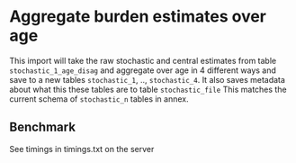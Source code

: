 # Aggregate burden estimates over age

This import will take the raw stochastic and central estimates from table `stochastic_1_age_disag` and aggregate over age in 4 different ways and save to a new tables `stochastic_1`, .., `stochastic_4`. It also saves metadata about what this these tables are to table `stochastic_file` This matches the current schema of `stochastic_n` tables in annex.

## Benchmark

See timings in timings.txt on the server
